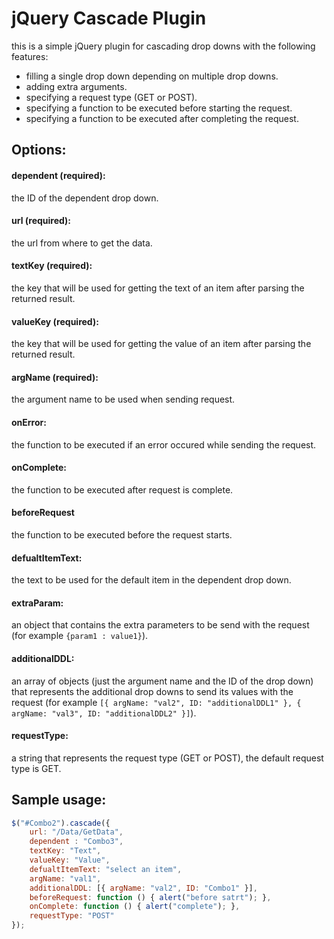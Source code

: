 # jQuery Cascade Plugin

this is a simple jQuery plugin for cascading drop downs with the following features:
* filling a single drop down depending on multiple drop downs.
* adding extra arguments.
* specifying a request type (GET or POST). 
* specifying a function to be executed before starting the request.
* specifying a function to be executed after completing the request.


## Options:

#### dependent (required):
the ID of the dependent drop down.

#### url (required):
the url from where to get the data.

#### textKey (required):
the key that will be used for getting the text of an item after parsing the returned result.

#### valueKey (required):
the key that will be used for getting the value of an item after parsing the returned result.

#### argName (required):
the argument name to be used when sending request.

#### onError:
the function to be executed if an error occured while sending the request.

#### onComplete:
the function to be executed after request is complete.

#### beforeRequest
the function to be executed before the request starts.

#### defualtItemText:
the text to be used for the default item in the dependent drop down.

#### extraParam:
an object that contains the extra parameters to be send with the request (for example `{param1 : value1}`).

#### additionalDDL:
an array of objects (just the argument name and the ID of the drop down) that represents the additional drop downs to send its values with the request (for example `[{ argName: "val2", ID: "additionalDDL1" }, { argName: "val3", ID: "additionalDDL2" }]`).

#### requestType:
a string that represents the request type (GET or POST), the default request type is GET.

## Sample usage:

```javascript
$("#Combo2").cascade({
    url: "/Data/GetData",
    dependent : "Combo3",
    textKey: "Text",
    valueKey: "Value",
    defualtItemText: "select an item",
    argName: "val1",
    additionalDDL: [{ argName: "val2", ID: "Combo1" }],
    beforeRequest: function () { alert("before satrt"); },
    onComplete: function () { alert("complete"); },
    requestType: "POST"
});
```
